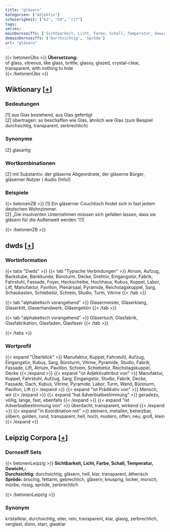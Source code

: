 ```yaml
---
title: "gläsern"
kategorien: ["Adjektiv"]
schwierigkeit: ["k2", "h4", "r17"]
tags:
series:
mainDornseiffs: ['Sichtbarkeit, Licht, Farbe, Schall, Temperatur, Gewicht,']
domainDornseiffs: ['Durchsichtig', 'Spröde']
url: "gläsern"
---
```


{{< betonenÜbs >}}
**Übersetzung:**  
of glass, vitreous, like glass, brittle, glassy, glazed, crystal-clear, transparent, with nothing to hide  
{{< /betonenÜbs >}}

## Wiktionary [[+](https://de.wiktionary.org/wiki/gläsern)]

### Bedeutungen
[1] aus Glas bestehend, aus Glas gefertigt  
[2] übertragen: so beschaffen wie Glas, ähnlich wie Glas (zum Beispiel durchsichtig, transparent, zerbrechlich)  

### Synonyme
[2] glasartig  

### Wortkombinationen
[2] mit Substantiv: der gläserne Abgeordnete, der gläserne Bürger, gläserner Nutzer ( Audio (Info))  

### Beispiele
{{< betonenZB >}}
[1] Ein gläserner Couchtisch findet sich in fast jedem deutschen Wohnzimmer.  
[2] „Die insolventen Unternehmen müssen sich gefallen lassen, dass sie gläsern für die Außenwelt werden.“[1]  

{{< /betonenZB >}}


## dwds [[+](https://www.dwds.de/wb/gläsern)]

### Wortinformation
{{< tabs "Dwds" >}}
{{< tab "Typische Verbindungen" >}}
Atrium, Aufzug, Backstube, Bankkunde, Büroturm, Decke, Drehtür, Eingangstür, Fabrik, Fahrstuhl, Fassade, Foyer, Heckscheibe, Hochhaus, Kubus, Kuppel, Labor, Lift, Manufaktur, Pavillon, Plenarsaal, Pyramide, Reichstagskuppel, Sarg, Schaukasten, Schiebetür, Schrein, Studio, Turm, Vitrine
{{< /tab >}}

{{< tab "alphabetisch vorangehend" >}}
Glasermeister, Gläserklang, Glaserkitt, Glaserhandwerk, Gläsergeklirr
{{< /tab >}}

{{< tab "alphabetisch vorangehend" >}}
Gläsertuch, Glasfabrik, Glasfabrikation, Glasfaden, Glasfaser
{{< /tab >}}

{{< /tabs >}}

### Wortprofil
{{< expand "Überblick" >}} Manufaktur, Kuppel, Fahrstuhl, Aufzug, Eingangstür, Kubus, Sarg, Büroturm, Vitrine, Pyramide, Studio, Fabrik, Fassade, Lift, Atrium, Pavillon, Schrein, Schiebetür, Reichstagskuppel, Decke {{< /expand >}}
{{< expand "ist Adjektivattribut von" >}} Manufaktur, Kuppel, Fahrstuhl, Aufzug, Sarg, Eingangstür, Studio, Fabrik, Decke, Fassade, Dach, Kubus, Vitrine, Pyramide, Labor, Turm, Wand, Büroturm, Pavillon, Lift {{< /expand >}}
{{< expand "ist Prädikativ von" >}} Mensch, wir {{< /expand >}}
{{< expand "hat Adverbialbestimmung" >}} geradezu, völlig, lange, fast, ebenfalls {{< /expand >}}
{{< expand "ist Adverbialbestimmung von" >}} überdacht, transparent, wirkend {{< /expand >}}
{{< expand "in Koordination mit" >}} steinern, metallen, beheizbar, silbern, golden, rund, transparent, hell, hoch, modern, offen, neu, groß, klein {{< /expand >}}

## Leipzig Corpora [[+](https://corpora.uni-leipzig.de/en/res?word=gläsern&corpusId=deu_newscrawl-public_2018)]

### Dornseiff Sets
{{< betonenLeipzig >}}
**Sichtbarkeit, Licht, Farbe, Schall, Temperatur, Gewicht,:**  
**Durchsichtig:** durchsichtig, gläsern, hell, klar, transparent, ätherisch  
**Spröde:** brüchig, fettarm, gebrechlich, gläsern, knusprig, locker, morsch, mürbe, rissig, spröde, zerbrechlich  

{{< /betonenLeipzig >}}

### Synonym
kristallklar, durchsichtig, stier, rein, transparent, klar, glasig, zerbrechlich, verglast, dünn, starr, glasklar

